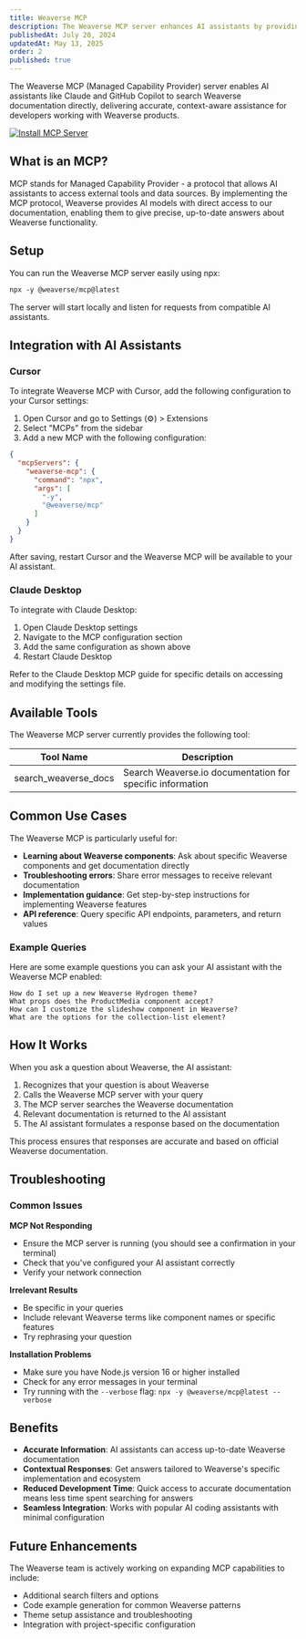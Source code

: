 ```yaml
---
title: Weaverse MCP
description: The Weaverse MCP server enhances AI assistants by providing tools to search Weaverse documentation for accurate, contextual help.
publishedAt: July 20, 2024
updatedAt: May 13, 2025
order: 2
published: true
---
```


The Weaverse MCP (Managed Capability Provider) server enables AI assistants like Claude and GitHub Copilot to search Weaverse documentation directly, delivering accurate, context-aware assistance for developers working with Weaverse products.

[![Install MCP Server](https://cursor.com/deeplink/mcp-install-dark.svg)](https://cursor.com/install-mcp?name=weaverse-mcp&config=eyJjb21tYW5kIjoibnB4IC15IEB3ZWF2ZXJzZS9tY3AifQ%3D%3D)

## What is an MCP?

MCP stands for Managed Capability Provider - a protocol that allows AI assistants to access external tools and data sources. By implementing the MCP protocol, Weaverse provides AI models with direct access to our documentation, enabling them to give precise, up-to-date answers about Weaverse functionality.

## Setup

You can run the Weaverse MCP server easily using npx:

```txt data-line-numbers=false
npx -y @weaverse/mcp@latest
```

The server will start locally and listen for requests from compatible AI assistants.

## Integration with AI Assistants

### Cursor

To integrate Weaverse MCP with Cursor, add the following configuration to your Cursor settings:

1. Open Cursor and go to Settings (⚙️) > Extensions
2. Select "MCPs" from the sidebar
3. Add a new MCP with the following configuration:

```json data-line-numbers=false
{
  "mcpServers": {
    "weaverse-mcp": {
      "command": "npx",
      "args": [
        "-y",
        "@weaverse/mcp"
      ]
    }
  }
}
```

After saving, restart Cursor and the Weaverse MCP will be available to your AI assistant.

### Claude Desktop

To integrate with Claude Desktop:

1. Open Claude Desktop settings
2. Navigate to the MCP configuration section
3. Add the same configuration as shown above
4. Restart Claude Desktop

Refer to the Claude Desktop MCP guide for specific details on accessing and modifying the settings file.

## Available Tools

The Weaverse MCP server currently provides the following tool:

| Tool Name | Description |
| --- | --- |
| search_weaverse_docs | Search Weaverse.io documentation for specific information |

## Common Use Cases

The Weaverse MCP is particularly useful for:

- **Learning about Weaverse components**: Ask about specific Weaverse components and get documentation directly
- **Troubleshooting errors**: Share error messages to receive relevant documentation
- **Implementation guidance**: Get step-by-step instructions for implementing Weaverse features
- **API reference**: Query specific API endpoints, parameters, and return values

### Example Queries

Here are some example questions you can ask your AI assistant with the Weaverse MCP enabled:

```
How do I set up a new Weaverse Hydrogen theme?
What props does the ProductMedia component accept?
How can I customize the slideshow component in Weaverse?
What are the options for the collection-list element?
```

## How It Works

When you ask a question about Weaverse, the AI assistant:

1. Recognizes that your question is about Weaverse
2. Calls the Weaverse MCP server with your query
3. The MCP server searches the Weaverse documentation
4. Relevant documentation is returned to the AI assistant
5. The AI assistant formulates a response based on the documentation

This process ensures that responses are accurate and based on official Weaverse documentation.

## Troubleshooting

### Common Issues

**MCP Not Responding**
- Ensure the MCP server is running (you should see a confirmation in your terminal)
- Check that you've configured your AI assistant correctly
- Verify your network connection

**Irrelevant Results**
- Be specific in your queries
- Include relevant Weaverse terms like component names or specific features
- Try rephrasing your question

**Installation Problems**
- Make sure you have Node.js version 16 or higher installed
- Check for any error messages in your terminal
- Try running with the `--verbose` flag: `npx -y @weaverse/mcp@latest --verbose`

## Benefits

- **Accurate Information**: AI assistants can access up-to-date Weaverse documentation
- **Contextual Responses**: Get answers tailored to Weaverse's specific implementation and ecosystem
- **Reduced Development Time**: Quick access to accurate documentation means less time spent searching for answers
- **Seamless Integration**: Works with popular AI coding assistants with minimal configuration

## Future Enhancements

The Weaverse team is actively working on expanding MCP capabilities to include:

- Additional search filters and options
- Code example generation for common Weaverse patterns
- Theme setup assistance and troubleshooting
- Integration with project-specific configuration 